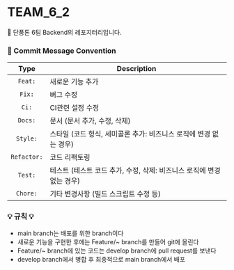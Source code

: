 # TEAM_6_2
🍁 단풍톤 6팀 Backend의 레포지터리입니다.

### 📍 Commit Message Convention

|    Type     | Description  |
|:-----------:|---|
|   `Feat:`   | 새로운 기능 추가 |
|   `Fix:`    | 버그 수정 |
|    `Ci:`    | CI관련 설정 수정 |
|   `Docs:`   | 문서 (문서 추가, 수정, 삭제) |
|  `Style:`   | 스타일 (코드 형식, 세미콜론 추가: 비즈니스 로직에 변경 없는 경우) |
| `Refactor:` | 코드 리팩토링 |
|   `Test:`   | 테스트 (테스트 코드 추가, 수정, 삭제: 비즈니스 로직에 변경 없는 경우) |
|  `Chore:`   | 기타 변경사항 (빌드 스크립트 수정 등) |

### 💡 규칙 💡
- main branch는 배포를 위한 branch이다
- 새로운 기능을 구현한 후에는 Feature/~ branch를 만들어 git에 올린다
- Feature/~ branch에 있는 코드는 develop branch에 pull request를 보낸다
- develop branch에서 병합 후 최종적으로 main branch에서 배포

